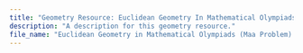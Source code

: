 ```yaml
---
title: "Geometry Resource: Euclidean Geometry In Mathematical Olympiads (Maa Problem) B"
description: "A description for this geometry resource."
file_name: "Euclidean Geometry in Mathematical Olympiads (Maa Problem) b.pdf"
---
```


